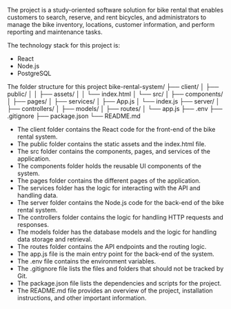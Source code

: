 The project is a study-oriented software solution for bike rental that enables customers to search, reserve, and rent bicycles, and administrators to manage the bike inventory, locations, customer information, and perform reporting and maintenance tasks.

The technology stack for this project is:
- React
- Node.js
- PostgreSQL

The folder structure for this project
bike-rental-system/
├── client/
│   ├── public/
│   │   ├── assets/
│   │   └── index.html
│   └── src/
│       ├── components/
│       ├── pages/
│       ├── services/
│       ├── App.js
│       └── index.js
├── server/
│   ├── controllers/
│   ├── models/
│   ├── routes/
│   └── app.js
├── .env
├── .gitignore
├── package.json
└── README.md

- The client folder contains the React code for the front-end of the bike rental system.
- The public folder contains the static assets and the index.html file.
- The src folder contains the components, pages, and services of the application.
- The components folder holds the reusable UI components of the system.
- The pages folder contains the different pages of the application.
- The services folder has the logic for interacting with the API and handling data.
- The server folder contains the Node.js code for the back-end of the bike rental system.
- The controllers folder contains the logic for handling HTTP requests and responses.
- The models folder has the database models and the logic for handling data storage and retrieval.
- The routes folder contains the API endpoints and the routing logic.
- The app.js file is the main entry point for the back-end of the system.
- The .env file contains the environment variables.
- The .gitignore file lists the files and folders that should not be tracked by Git.
- The package.json file lists the dependencies and scripts for the project.
- The README.md file provides an overview of the project, installation instructions, and other important information.
